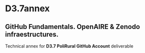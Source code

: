 # D3.7annex

## GitHub Fundamentals. OpenAIRE & Zenodo infraestructures. 

Technical annex for **D3.7 PoliRural GitHub Account** deliverable

